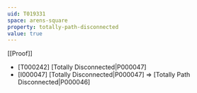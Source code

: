 ```yaml
---
uid: T019331
space: arens-square
property: totally-path-disconnected
value: true
---
```

[[Proof]]

* [T000242] [Totally Disconnected|P000047]
* [I000047] [Totally Disconnected|P000047] => [Totally Path Disconnected|P000046]

